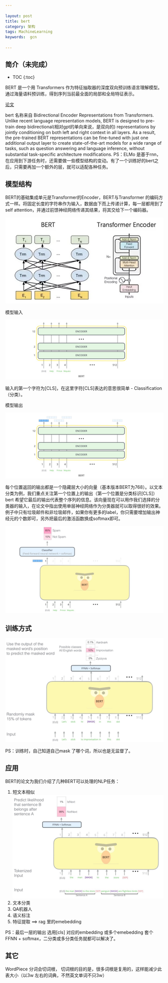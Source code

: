 ```yaml
---

layout: post
title: bert
category: 架构
tags: MachineLearning
keywords:  gcn

---
```


## 简介（未完成）

* TOC
{:toc}

BERT 是一个用 Transformers 作为特征抽取器的深度双向预训练语言理解模型。通过海量语料预训练，得到序列当前最全面的局部和全局特征表示。

[论文](https://arxiv.org/abs/1810.04805v1) 

bert 名称来自 Bidirectional Encoder Representations from Transformers. Unlike recent language representation models, BERT is designed to pre-train deep bidirectional(相对gpt的单向来说，是双向的) representations by jointly conditioning on both left and right context in all layers. As a result, the pre-trained BERT representations can be fine-tuned with just one additional output layer to create state-of-the-art models for a wide range of tasks, such as question answering and language inference, without substantial task-specific architecture modifications. PS：ELMo 是基于rnn，在应用到下游任务时，还需要做一些模型结构的变动。有了一个训练好的bert之后，只需要再加一个额外的层，就可以适配各种任务。


## 模型结构

BERT的基础集成单元是Transformer的Encoder，BERT与Transformer 的编码方式一样。将固定长度的字符串作为输入，数据由下而上传递计算，每一层都用到了self attention，并通过前馈神经网络传递其结果，将其交给下一个编码器。

![](/public/upload/machine/bert_model.jpg)

模型输入

![](/public/upload/machine/bert_input.jpg)

输入的第一个字符为[CLS]，在这里字符[CLS]表达的意思很简单 - Classification （分类）。

模型输出

![](/public/upload/machine/bert_output.jpg)

每个位置返回的输出都是一个隐藏层大小的向量（基本版本BERT为768）。以文本分类为例，我们重点关注第一个位置上的输出（第一个位置是分类标识[CLS]） bert 希望它最后的输出代表整个序列的信息。该向量现在可以用作我们选择的分类器的输入，在论文中指出使用单层神经网络作为分类器就可以取得很好的效果。例子中只有垃圾邮件和非垃圾邮件，如果你有更多的label，你只需要增加输出神经元的个数即可，另外把最后的激活函数换成softmax即可。

![](/public/upload/machine/bert_classify.jpg)

## 训练方式

![](/public/upload/machine/bert_masked.jpg)

PS：训练时，自己知道自己mask 了哪个词，所以也是无监督了。

## 应用

BERT的论文为我们介绍了几种BERT可以处理的NLP任务：
1. 短文本相似
    ![](/public/upload/machine/bert_similarity.jpg)
2. 文本分类
3. QA机器人
4. 语义标注
5. 特征提取 ==> rag 里的emebedding

PS：最后一层的输出 选用[cls] 对应的embedding  或多个emebedding 套个FFNN + softmax，二分类或多分类任务就都可以解决了。

## 其它

WordPiece 分词会切词根， 切词根的目的是，很多词根是复用的，这样能减少此表大小（以3w 左右的词典，不然英文单词不只3w）